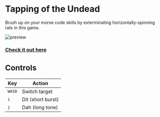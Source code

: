 # Tapping of the Undead

Brush up on your morse code skills by exterminating horizontally-spinning rats in this game.

![preview](docs/gameplay_preview.gif "Gameplay")

<a href="https://eatmygoose.github.io/TappingOfTheUndead/index.html"><h3>Check it out here<h3></a>

## Controls
|Key|Action|
|---|---|
|<kbd>WASD</kbd>| Switch target |
|<kbd>i</kbd>| Dit (short burst) |
|<kbd>j</kbd>| Dah (long tone) |